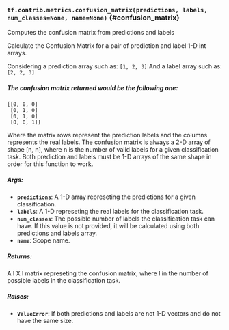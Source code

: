 ### `tf.contrib.metrics.confusion_matrix(predictions, labels, num_classes=None, name=None)` {#confusion_matrix}

Computes the confusion matrix from predictions and labels

Calculate the Confusion Matrix for a pair of prediction and
label 1-D int arrays.

Considering a prediction array such as: `[1, 2, 3]`
And a label array such as: `[2, 2, 3]`

##### The confusion matrix returned would be the following one:

    [[0, 0, 0]
     [0, 1, 0]
     [0, 1, 0]
     [0, 0, 1]]

Where the matrix rows represent the prediction labels and the columns
represents the real labels. The confusion matrix is always a 2-D array
of shape [n, n], where n is the number of valid labels for a given
classification task. Both prediction and labels must be 1-D arrays of
the same shape in order for this function to work.

##### Args:


*  <b>`predictions`</b>: A 1-D array represeting the predictions for a given
               classification.
*  <b>`labels`</b>: A 1-D represeting the real labels for the classification task.
*  <b>`num_classes`</b>: The possible number of labels the classification task can
               have. If this value is not provided, it will be calculated
               using both predictions and labels array.
*  <b>`name`</b>: Scope name.

##### Returns:

  A l X l matrix represeting the confusion matrix, where l in the number of
  possible labels in the classification task.

##### Raises:


*  <b>`ValueError`</b>: If both predictions and labels are not 1-D vectors and do not
              have the same size.

